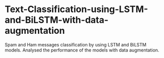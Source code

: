 # Text-Classification-using-LSTM-and-BiLSTM-with-data-augmentation
Spam and Ham messages classification by using LSTM and BiLSTM models. Analysed the performance of the models with data augmentation. 
